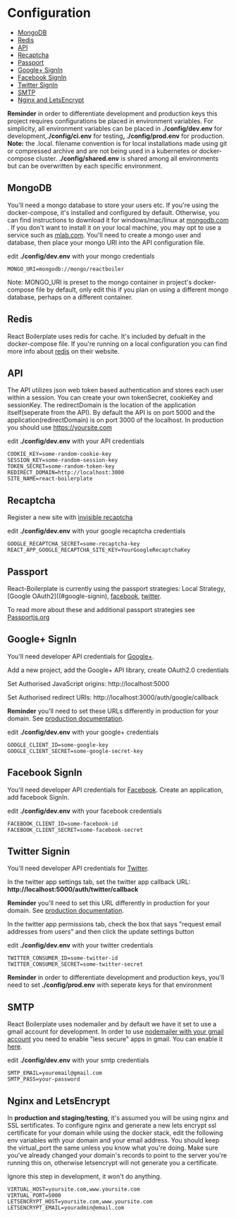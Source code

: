 # Configuration

* [MongoDB](#mongo)
* [Redis](#redis)
* [API](#api)
* [Recaptcha](#recaptcha)
* [Passport](#passport)
* [Google+ SignIn](#google-signin)
* [Facebook SignIn](#facebook-signin)
* [Twitter SignIn](#twitter-signin)
* [SMTP](#smtp)
* [Nginx and LetsEncrypt](#nginx-and-letsencrypt)

<strong>Reminder</strong> in order to differentiate development and production keys this project requires configurations be placed in environment variables. For simplicity, all environment variables can be placed in <strong>./config/dev.env</strong> for development,<strong>./config/ci.env</strong> for testing<strong>, ./config/prod.env</strong> for production. <strong>Note:</strong> the .local. filename convention is for local installations made using git or compressed archive and are not being used in a kubernetes or docker-compose cluster. <strong>./config/shared.env</strong> is shared among all environments but can be overwritten by each specific environment.

## MongoDB

You'll need a mongo database to store your users etc. If you're using the docker-compose, it's installed and configured by default. Otherwise, you can find instructions to download it for windows/mac/linux at <a href="http://www.mongodb.com">mongodb.com</a> . If you don't want to install it on your local machine, you may opt to use a service such as <a href="http://www.mlab.com"> mlab.com</a>. You'll need to create a mongo user and database, then place your mongo URI into the API configuration file.

edit <strong>./config/dev.env</strong> with your mongo credentials

```
MONGO_URI=mongodb://mongo/reactboiler
```

Note: MONGO_URI is preset to the mongo container in project's docker-compose file by default, only edit this if you plan on using a different mongo database, perhaps on a different container.

## Redis

React Boilerplate uses redis for cache. It's included by defualt in the docker-compose file. If you're running on a local configuration you can find more info about [redis](https://redis.io/topics/quickstart) on their website.

## API

The API utilizes json web token based authentication and stores each user within a
session. You can create your own tokenSecret, cookieKey and sessionKey. The redirectDomain is
the location of the application itself(seperate from the API). By default the
API is on port 5000 and the application(redirectDomain) is on port 3000 of the
localhost. In production you should use https://yoursite.com

edit <strong>./config/dev.env</strong> with your API credentials

```
COOKIE_KEY=some-random-cookie-key
SESSION_KEY=some-random-session-key
TOKEN_SECRET=some-random-token-key
REDIRECT_DOMAIN=http://localhost:3000
SITE_NAME=react-boilerplate
```

## Recaptcha

Register a new site with [invisible recaptcha](https://www.google.com/recaptcha)

edit <strong>./config/dev.env</strong> with your google recaptcha credentials

```
GOOGLE_RECAPTCHA_SECRET=some-recaptcha-key
REACT_APP_GOOGLE_RECAPTCHA_SITE_KEY=YourGoogleRecaptchaKey
```

## Passport

React-Boilerplate is currently using the passport strategies: Local Strategy, [Google OAuth2]((#google-signin), [facebook](#facebook-signin), [twitter](#twitter-signin).

To read more about these and additional passport strategies see
[Passportjs.org](http://www.passportjs.org)

## Google+ SignIn

You'll need developer API credentials for
[Google+](https://console.developers.google.com/).

Add a new project, add the Google+ API library, create OAuth2.0 credentials

Set Authorised JavaScript origins: http://localhost:5000

Set Authorised redirect URIs: http://localhost:3000/auth/google/callback

<strong>Reminder</strong> you'll need to set these URLs differently in
production for your domain. See
[production documentation](https://github.com/hutchgrant/react-boilerplate/blob/master/docs/README_PROD.md).

edit <strong>./config/dev.env</strong> with your google+ credentials

```
GOOGLE_CLIENT_ID=some-google-key
GOOGLE_CLIENT_SECRET=some-google-secret-key
```

## Facebook SignIn

You'll need developer API credentials for
[Facebook](https://developers.facebook.com/). Create an application, add
facebook SignIn.

edit <strong>./config/dev.env</strong> with your facebook credentials

```
FACEBOOK_CLIENT_ID=some-facebook-id
FACEBOOK_CLIENT_SECRET=some-facebook-secret
```

## Twitter Signin

You'll need developer API credentials for [Twitter](https://apps.twitter.com/).

In the twitter app settings tab, set the twitter app callback URL:
<strong>http://localhost:5000/auth/twitter/callback</strong>

<strong>Reminder</strong> you'll need to set this URL differently in
production for your domain. See
[production documentation](https://github.com/hutchgrant/react-boilerplate/blob/master/docs/README_PROD.md).

In the twitter app permissions tab, check the box that says "request email
addresses from users" and then click the update settings button

edit <strong>./config/dev.env</strong> with your twitter credentials

```
TWITTER_CONSUMER_ID=some-twitter-id
TWITTER_CONSUMER_SECRET=some-twitter-secret
```

<strong>Reminder</strong> in order to differentiate development and production keys, you'll need to set <strong>./config/prod.env</strong> with seperate keys for that environment

## SMTP

React Boilerplate uses nodemailer and by default we have it set to use a gmail account for development. In order to use [nodemailer with your gmail account](https://nodemailer.com/usage/using-gmail/) you need to enable "less secure" apps in gmail. You can enable it [here](https://myaccount.google.com/lesssecureapps).

edit <strong>./config/dev.env</strong> with your smtp credentials

```
SMTP_EMAIL=youremail@gmail.com
SMTP_PASS=your-password
```

## Nginx and LetsEncrypt

In <strong>production and staging/testing</strong>, it's assumed you will be using nginx and SSL sertificates. To configure nginx and generate a new lets encrypt ssl certificate for your domain while using the docker stack, edit the following env variables with your domain and your email address. You should keep the virtual_port the same unless you know what you're doing. Make sure you've already changed your domain's records to point to the server you're running this on, otherwise letsencrypt will not generate you a certificate.

Ignore this step in development, it won't do anything.

```
VIRTUAL_HOST=yoursite.com,www.yoursite.com
VIRTUAL_PORT=5000
LETSENCRYPT_HOST=yoursite.com,www.yoursite.com
LETSENCRYPT_EMAIL=youradmin@email.com
```
